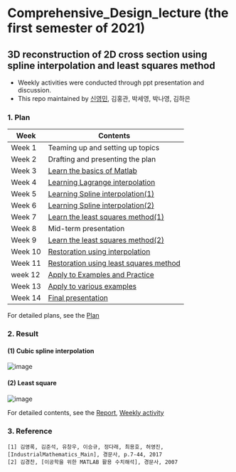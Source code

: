 # Comprehensive_Design_lecture (the first semester of 2021)
## 3D reconstruction of 2D cross section using spline interpolation and least squares method

- Weekly activities were conducted through ppt presentation and discussion.
- This repo maintained by [신영민](https://github.com/young3984), 김홍관, 박세영, 박나영, 김하은

### 1. Plan

|Week|Contents|
|----|--------------|
|Week 1|Teaming up and setting up topics|
|Week 2|Drafting and presenting the plan|
|Week 3|[Learn the basics of Matlab](https://github.com/young3984/Comprehensive_Design_lecture/tree/master/Week/Week_3)|
|Week 4|[Learning Lagrange interpolation](https://github.com/young3984/Comprehensive_Design_lecture/tree/master/Week/Week_4)|
|Week 5|[Learning Spline interpolation(1)](https://github.com/young3984/Comprehensive_Design_lecture/tree/master/Week/Week_5)|
|Week 6|[Learning Spline interpolation(2)](https://github.com/young3984/Comprehensive_Design_lecture/tree/master/Week/Week_6)|
|Week 7|[Learn the least squares method(1)](https://github.com/young3984/Comprehensive_Design_lecture/tree/master/Week/Week_7)|
|Week 8|Mid-term presentation|
|Week 9|[Learn the least squares method(2)](https://github.com/young3984/Comprehensive_Design_lecture/tree/master/Week/Week_9)|
|Week 10|[Restoration using interpolation](https://github.com/young3984/Comprehensive_Design_lecture/tree/master/Week/Week_10)|
|Week 11|[Restoration using least squares method](https://github.com/young3984/Comprehensive_Design_lecture/tree/master/Week/Week_11)|
|week 12|[Apply to Examples and Practice](https://github.com/young3984/Comprehensive_Design_lecture/tree/master/Week/Week_12)|
|Week 13|[Apply to various examples](https://github.com/young3984/Comprehensive_Design_lecture/tree/master/Week/Week_13)|
|Week 14|[Final presentation](https://github.com/young3984/Comprehensive_Design_lecture/blob/master/Plan%26Report/Report.pdf)|

For detailed plans, see the
[Plan](https://github.com/young3984/Comprehensive_Design_lecture/blob/master/Plan%26Report/Plan.pdf)

### 2. Result
#### (1) Cubic spline interpolation
![image](https://user-images.githubusercontent.com/68014282/122789581-6ac2c500-d2f2-11eb-9f68-90dbeeadfdda.png)
#### (2) Least square
![image](https://user-images.githubusercontent.com/68014282/122790448-49160d80-d2f3-11eb-87f9-cb23184b2f79.png)

For detailed contents, see the
[Report](https://github.com/young3984/Comprehensive_Design_lecture/blob/master/Plan%26Report/Report.pdf), 
[Weekly activity](https://github.com/young3984/Comprehensive_Design_lecture/tree/master/Week)


### 3. Reference
```
[1] 김영록, 김준석, 유창우, 이승규, 정다래, 최용호, 허영진, [IndustrialMathematics_Main], 경문사, p.7-44, 2017
[2] 김경찬, [이공학을 위한 MATLAB 활용 수치해석], 경문사, 2007
```

